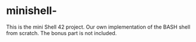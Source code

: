 # minishell-
This is the mini Shell 42 project. Our own implementation of the BASH shell from scratch. The bonus part is not included.
